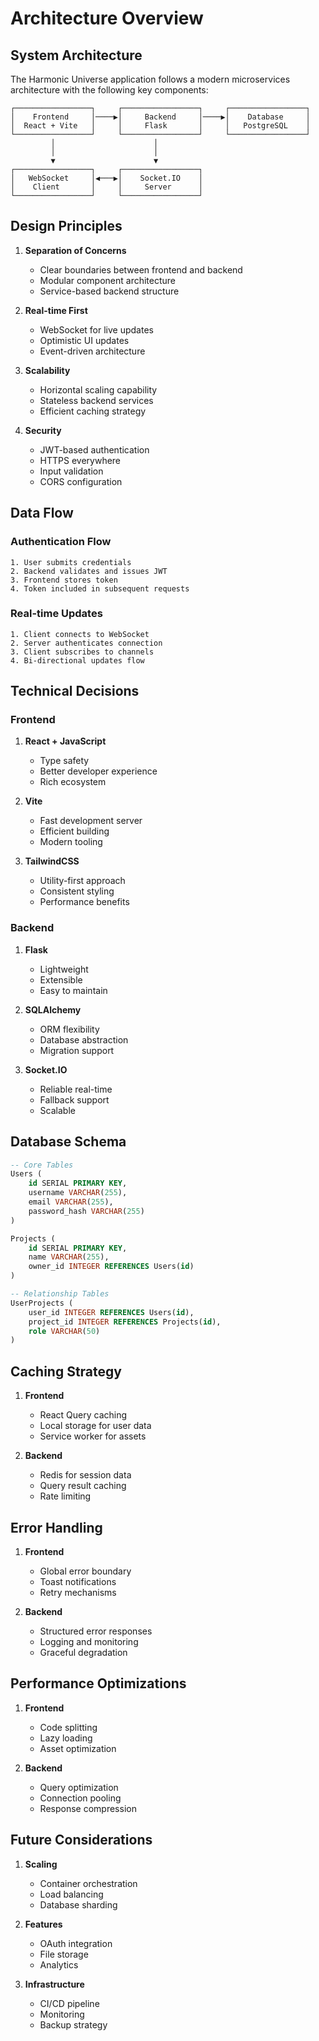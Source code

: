 # Architecture Overview

## System Architecture

The Harmonic Universe application follows a modern microservices architecture with the following key components:

```
┌─────────────────┐     ┌─────────────────┐     ┌─────────────────┐
│    Frontend     │────▶│     Backend     │────▶│    Database     │
│  React + Vite   │     │     Flask       │     │   PostgreSQL    │
└─────────────────┘     └─────────────────┘     └─────────────────┘
         │                      │
         │                      │
         ▼                      ▼
┌─────────────────┐     ┌─────────────────┐
│   WebSocket     │◀───▶│    Socket.IO    │
│    Client       │     │     Server      │
└─────────────────┘     └─────────────────┘
```

## Design Principles

1. **Separation of Concerns**

   - Clear boundaries between frontend and backend
   - Modular component architecture
   - Service-based backend structure

2. **Real-time First**

   - WebSocket for live updates
   - Optimistic UI updates
   - Event-driven architecture

3. **Scalability**

   - Horizontal scaling capability
   - Stateless backend services
   - Efficient caching strategy

4. **Security**
   - JWT-based authentication
   - HTTPS everywhere
   - Input validation
   - CORS configuration

## Data Flow

### Authentication Flow

```
1. User submits credentials
2. Backend validates and issues JWT
3. Frontend stores token
4. Token included in subsequent requests
```

### Real-time Updates

```
1. Client connects to WebSocket
2. Server authenticates connection
3. Client subscribes to channels
4. Bi-directional updates flow
```

## Technical Decisions

### Frontend

1. **React + JavaScript**

   - Type safety
   - Better developer experience
   - Rich ecosystem

2. **Vite**

   - Fast development server
   - Efficient building
   - Modern tooling

3. **TailwindCSS**
   - Utility-first approach
   - Consistent styling
   - Performance benefits

### Backend

1. **Flask**

   - Lightweight
   - Extensible
   - Easy to maintain

2. **SQLAlchemy**

   - ORM flexibility
   - Database abstraction
   - Migration support

3. **Socket.IO**
   - Reliable real-time
   - Fallback support
   - Scalable

## Database Schema

```sql
-- Core Tables
Users (
    id SERIAL PRIMARY KEY,
    username VARCHAR(255),
    email VARCHAR(255),
    password_hash VARCHAR(255)
)

Projects (
    id SERIAL PRIMARY KEY,
    name VARCHAR(255),
    owner_id INTEGER REFERENCES Users(id)
)

-- Relationship Tables
UserProjects (
    user_id INTEGER REFERENCES Users(id),
    project_id INTEGER REFERENCES Projects(id),
    role VARCHAR(50)
)
```

## Caching Strategy

1. **Frontend**

   - React Query caching
   - Local storage for user data
   - Service worker for assets

2. **Backend**
   - Redis for session data
   - Query result caching
   - Rate limiting

## Error Handling

1. **Frontend**

   - Global error boundary
   - Toast notifications
   - Retry mechanisms

2. **Backend**
   - Structured error responses
   - Logging and monitoring
   - Graceful degradation

## Performance Optimizations

1. **Frontend**

   - Code splitting
   - Lazy loading
   - Asset optimization

2. **Backend**
   - Query optimization
   - Connection pooling
   - Response compression

## Future Considerations

1. **Scaling**

   - Container orchestration
   - Load balancing
   - Database sharding

2. **Features**

   - OAuth integration
   - File storage
   - Analytics

3. **Infrastructure**
   - CI/CD pipeline
   - Monitoring
   - Backup strategy
